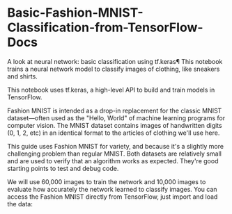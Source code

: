 # Basic-Fashion-MNIST-Classification-from-TensorFlow-Docs
A look at neural network: basic classification using tf.keras¶ This notebook trains a neural network model to classify images of clothing, like sneakers and shirts.

This notebook uses tf.keras, a high-level API to build and train models in TensorFlow.

Fashion MNIST is intended as a drop-in replacement for the classic MNIST dataset—often used as the "Hello, World" of machine learning programs for computer vision. The MNIST dataset contains images of handwritten digits (0, 1, 2, etc) in an identical format to the articles of clothing we'll use here.

This guide uses Fashion MNIST for variety, and because it's a slightly more challenging problem than regular MNIST. Both datasets are relatively small and are used to verify that an algorithm works as expected. They're good starting points to test and debug code.

We will use 60,000 images to train the network and 10,000 images to evaluate how accurately the network learned to classify images. You can access the Fashion MNIST directly from TensorFlow, just import and load the data:
